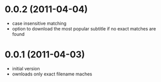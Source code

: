 # 0.0.2 (2011-04-04)
* case insensitive matching
* option to download the most popular subtitle if no exact matches are found

# 0.0.1 (2011-04-03)
* initial version
* ownloads only exact filename maches
